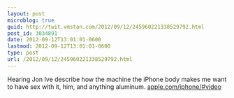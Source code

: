 ```yaml
---
layout: post
microblog: true
guid: http://twit.vmstan.com/2012/09/12/245960221338529792.html
post_id: 3034891
date: 2012-09-12T13:01:01-0600
lastmod: 2012-09-12T13:01:01-0600
type: post
url: /2012/09/12/245960221338529792.html
---
```

Hearing Jon Ive describe how the machine the iPhone body makes me want to have sex with it, him, and anything aluminum. <a href="http://www.apple.com/iphone/#video">apple.com/iphone/#video</a>
